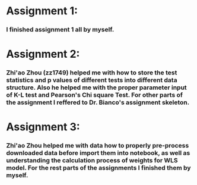 # Assignment 1:
### I finished assignment 1 all by myself.

# Assignment 2:
### Zhi'ao Zhou (zz1749) helped me with how to store the test statistics and p values of different tests into different data structure. Also he helped me with the proper parameter input of K-L test and Pearson's Chi square Test. For other parts of the assignment I reffered to Dr. Bianco's assignment skeleton. 

# Assignment 3: 
### Zhi'ao Zhou helped me with data how to properly pre-process downloaded data before import them into notebook, as well as understanding the calculation process of weights for WLS model. For the rest parts of the assignments I finished them by myself. 
